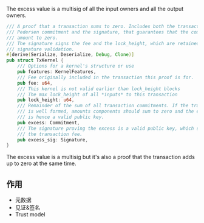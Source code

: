 The excess value is a multisig of all the input owners and all the output owners.

```rust
/// A proof that a transaction sums to zero. Includes both the transaction's
/// Pedersen commitment and the signature, that guarantees that the commitments
/// amount to zero.
/// The signature signs the fee and the lock_height, which are retained for
/// signature validation.
#[derive(Serialize, Deserialize, Debug, Clone)]
pub struct TxKernel {
    /// Options for a kernel's structure or use
    pub features: KernelFeatures,
    /// Fee originally included in the transaction this proof is for.
    pub fee: u64,
    /// This kernel is not valid earlier than lock_height blocks
    /// The max lock_height of all *inputs* to this transaction
    pub lock_height: u64,
    /// Remainder of the sum of all transaction commitments. If the transaction
    /// is well formed, amounts components should sum to zero and the excess
    /// is hence a valid public key.
    pub excess: Commitment,
    /// The signature proving the excess is a valid public key, which signs
    /// the transaction fee.
    pub excess_sig: Signature,
}
```

The excess value is a multisig but it's also a proof that the transaction adds up to zero at the same time.



## 作用

* 元数据
* 见证&签名
* Trust model



